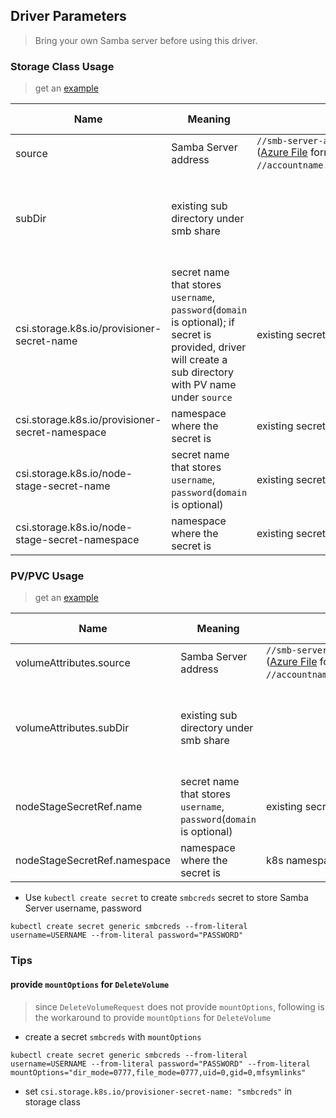 ## Driver Parameters
> Bring your own Samba server before using this driver.
### Storage Class Usage
> get an [example](../deploy/example/storageclass-smb.yaml)

Name | Meaning | Available Value | Mandatory | Default value
--- | --- | --- | --- | ---
source | Samba Server address | `//smb-server-address/sharename` </br>([Azure File](https://docs.microsoft.com/en-us/azure/storage/files/storage-files-introduction) format: `//accountname.file.core.windows.net/filesharename`) | Yes |
subDir | existing sub directory under smb share |  | No | sub directory must exist otherwise mount would fail
csi.storage.k8s.io/provisioner-secret-name | secret name that stores `username`, `password`(`domain` is optional); if secret is provided, driver will create a sub directory with PV name under `source` | existing secret name |  No  |
csi.storage.k8s.io/provisioner-secret-namespace | namespace where the secret is | existing secret namespace |  No  |
csi.storage.k8s.io/node-stage-secret-name | secret name that stores `username`, `password`(`domain` is optional) | existing secret name |  Yes  |
csi.storage.k8s.io/node-stage-secret-namespace | namespace where the secret is | existing secret namespace   |  Yes  |

### PV/PVC Usage
> get an [example](../deploy/example/pv-smb.yaml)

Name | Meaning | Available Value | Mandatory | Default value
--- | --- | --- | --- | ---
volumeAttributes.source | Samba Server address | `//smb-server-address/sharename` </br>([Azure File](https://docs.microsoft.com/en-us/azure/storage/files/storage-files-introduction) format: `//accountname.file.core.windows.net/filesharename`) | Yes |
volumeAttributes.subDir | existing sub directory under smb share |  | No | sub directory must exist otherwise mount would fail
nodeStageSecretRef.name | secret name that stores `username`, `password`(`domain` is optional) | existing secret name |  Yes  |
nodeStageSecretRef.namespace | namespace where the secret is | k8s namespace  |  Yes  |

 - Use `kubectl create secret` to create `smbcreds` secret to store Samba Server username, password
```console
kubectl create secret generic smbcreds --from-literal username=USERNAME --from-literal password="PASSWORD"
```

### Tips
#### provide `mountOptions` for `DeleteVolume`
> since `DeleteVolumeRequest` does not provide `mountOptions`, following is the workaround to provide `mountOptions` for `DeleteVolume`
  - create a secret `smbcreds` with `mountOptions`
```console
kubectl create secret generic smbcreds --from-literal username=USERNAME --from-literal password="PASSWORD" --from-literal mountOptions="dir_mode=0777,file_mode=0777,uid=0,gid=0,mfsymlinks"
```

 - set `csi.storage.k8s.io/provisioner-secret-name: "smbcreds"` in storage class